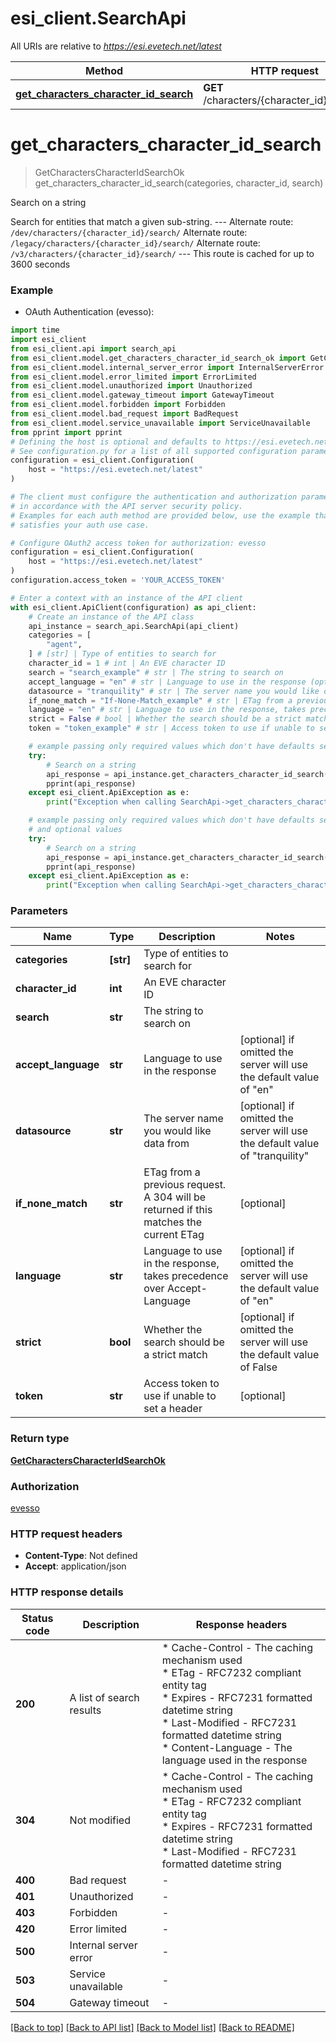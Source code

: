 # esi_client.SearchApi

All URIs are relative to *https://esi.evetech.net/latest*

Method | HTTP request | Description
------------- | ------------- | -------------
[**get_characters_character_id_search**](SearchApi.md#get_characters_character_id_search) | **GET** /characters/{character_id}/search/ | Search on a string


# **get_characters_character_id_search**
> GetCharactersCharacterIdSearchOk get_characters_character_id_search(categories, character_id, search)

Search on a string

Search for entities that match a given sub-string.  --- Alternate route: `/dev/characters/{character_id}/search/`  Alternate route: `/legacy/characters/{character_id}/search/`  Alternate route: `/v3/characters/{character_id}/search/`  --- This route is cached for up to 3600 seconds

### Example

* OAuth Authentication (evesso):

```python
import time
import esi_client
from esi_client.api import search_api
from esi_client.model.get_characters_character_id_search_ok import GetCharactersCharacterIdSearchOk
from esi_client.model.internal_server_error import InternalServerError
from esi_client.model.error_limited import ErrorLimited
from esi_client.model.unauthorized import Unauthorized
from esi_client.model.gateway_timeout import GatewayTimeout
from esi_client.model.forbidden import Forbidden
from esi_client.model.bad_request import BadRequest
from esi_client.model.service_unavailable import ServiceUnavailable
from pprint import pprint
# Defining the host is optional and defaults to https://esi.evetech.net/latest
# See configuration.py for a list of all supported configuration parameters.
configuration = esi_client.Configuration(
    host = "https://esi.evetech.net/latest"
)

# The client must configure the authentication and authorization parameters
# in accordance with the API server security policy.
# Examples for each auth method are provided below, use the example that
# satisfies your auth use case.

# Configure OAuth2 access token for authorization: evesso
configuration = esi_client.Configuration(
    host = "https://esi.evetech.net/latest"
)
configuration.access_token = 'YOUR_ACCESS_TOKEN'

# Enter a context with an instance of the API client
with esi_client.ApiClient(configuration) as api_client:
    # Create an instance of the API class
    api_instance = search_api.SearchApi(api_client)
    categories = [
        "agent",
    ] # [str] | Type of entities to search for
    character_id = 1 # int | An EVE character ID
    search = "search_example" # str | The string to search on
    accept_language = "en" # str | Language to use in the response (optional) if omitted the server will use the default value of "en"
    datasource = "tranquility" # str | The server name you would like data from (optional) if omitted the server will use the default value of "tranquility"
    if_none_match = "If-None-Match_example" # str | ETag from a previous request. A 304 will be returned if this matches the current ETag (optional)
    language = "en" # str | Language to use in the response, takes precedence over Accept-Language (optional) if omitted the server will use the default value of "en"
    strict = False # bool | Whether the search should be a strict match (optional) if omitted the server will use the default value of False
    token = "token_example" # str | Access token to use if unable to set a header (optional)

    # example passing only required values which don't have defaults set
    try:
        # Search on a string
        api_response = api_instance.get_characters_character_id_search(categories, character_id, search)
        pprint(api_response)
    except esi_client.ApiException as e:
        print("Exception when calling SearchApi->get_characters_character_id_search: %s\n" % e)

    # example passing only required values which don't have defaults set
    # and optional values
    try:
        # Search on a string
        api_response = api_instance.get_characters_character_id_search(categories, character_id, search, accept_language=accept_language, datasource=datasource, if_none_match=if_none_match, language=language, strict=strict, token=token)
        pprint(api_response)
    except esi_client.ApiException as e:
        print("Exception when calling SearchApi->get_characters_character_id_search: %s\n" % e)
```


### Parameters

Name | Type | Description  | Notes
------------- | ------------- | ------------- | -------------
 **categories** | **[str]**| Type of entities to search for |
 **character_id** | **int**| An EVE character ID |
 **search** | **str**| The string to search on |
 **accept_language** | **str**| Language to use in the response | [optional] if omitted the server will use the default value of "en"
 **datasource** | **str**| The server name you would like data from | [optional] if omitted the server will use the default value of "tranquility"
 **if_none_match** | **str**| ETag from a previous request. A 304 will be returned if this matches the current ETag | [optional]
 **language** | **str**| Language to use in the response, takes precedence over Accept-Language | [optional] if omitted the server will use the default value of "en"
 **strict** | **bool**| Whether the search should be a strict match | [optional] if omitted the server will use the default value of False
 **token** | **str**| Access token to use if unable to set a header | [optional]

### Return type

[**GetCharactersCharacterIdSearchOk**](GetCharactersCharacterIdSearchOk.md)

### Authorization

[evesso](../README.md#evesso)

### HTTP request headers

 - **Content-Type**: Not defined
 - **Accept**: application/json


### HTTP response details

| Status code | Description | Response headers |
|-------------|-------------|------------------|
**200** | A list of search results |  * Cache-Control - The caching mechanism used <br>  * ETag - RFC7232 compliant entity tag <br>  * Expires - RFC7231 formatted datetime string <br>  * Last-Modified - RFC7231 formatted datetime string <br>  * Content-Language - The language used in the response <br>  |
**304** | Not modified |  * Cache-Control - The caching mechanism used <br>  * ETag - RFC7232 compliant entity tag <br>  * Expires - RFC7231 formatted datetime string <br>  * Last-Modified - RFC7231 formatted datetime string <br>  |
**400** | Bad request |  -  |
**401** | Unauthorized |  -  |
**403** | Forbidden |  -  |
**420** | Error limited |  -  |
**500** | Internal server error |  -  |
**503** | Service unavailable |  -  |
**504** | Gateway timeout |  -  |

[[Back to top]](#) [[Back to API list]](../README.md#documentation-for-api-endpoints) [[Back to Model list]](../README.md#documentation-for-models) [[Back to README]](../README.md)


